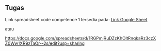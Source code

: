 ## Tugas
Link spreadsheet code competence 1 tersedia pada: [Link Google Sheet](https://docs.google.com/spreadsheets/d/1RGPmjRuDZzKhOltRnqkaRz3czXZ0Ww1XR9zTaOr--2s/edit?usp=sharing)

atau 

https://docs.google.com/spreadsheets/d/1RGPmjRuDZzKhOltRnqkaRz3czXZ0Ww1XR9zTaOr--2s/edit?usp=sharing